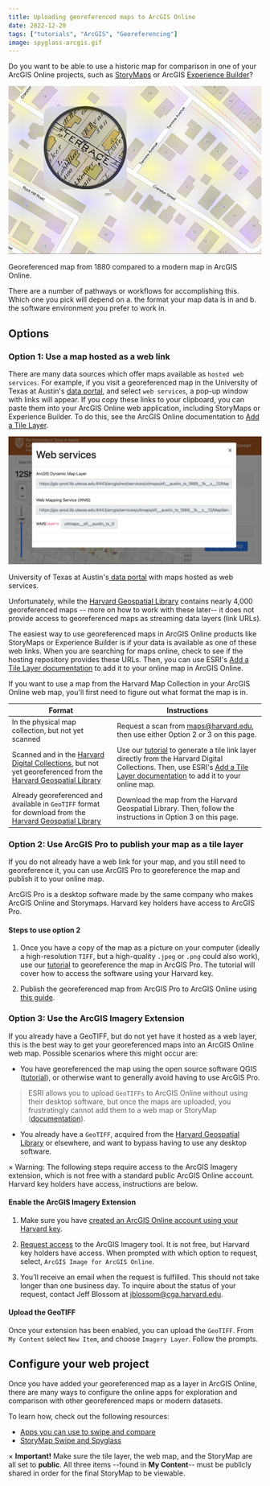 ```yaml
---
title: Uploading georeferenced maps to ArcGIS Online
date: 2022-12-20
tags: ["tutorials", "ArcGIS", "Georeferencing"]
image: spyglass-arcgis.gif
---
```


Do you want to be able to use a historic map for comparison in one of your ArcGIS Online projects, such as [StoryMaps](https://storymaps.arcgis.com/) or ArcGIS [Experience Builder](https://experience.arcgis.com/)?


![Screen recording of an old map compared to it's modern geography.](media/spyglass-arcgis.gif)
<figcaption class="append">Georeferenced map from 1880 compared to a modern map in ArcGIS Online.</figcaption>

There are a number of pathways or workflows for accomplishing this. Which one you pick will depend on a. the format your map data is in and b. the software environment you prefer to work in.

## Options

### Option 1: Use a map hosted as a web link

There are many data sources which offer maps available as `hosted web services`. For example, if you visit a georeferenced map in the University of Texas at Austin's [data portal](https://geodata.lib.utexas.edu/catalog/utaustin_121147), and select `web services`, a pop-up window with links will appear. If you copy these links to your clipboard, you can paste them into your ArcGIS Online web application, including StoryMaps or Experience Builder. To do this, see the ArcGIS Online documentation to [Add a Tile Layer](https://doc.arcgis.com/en/arcgis-online/create-maps/add-layers-from-url.htm).

![Sceenshot of web services popup on U of Texas geoportal](media/web-services.png)
<figcaption class="append">University of Texas at Austin's<a href="(https://geodata.lib.utexas.edu/catalog/utaustin_121147"> data portal</a> with maps hosted as web services.</figcaption>

Unfortunately, while the [Harvard Geospatial Library](https://hgl.harvard.edu/?_gl=1*1olmc9p*_ga*MTk0NzAyODI4Ni4xNjY4NDYxOTEz*_ga_3CXC97RWEK*MTY3NDEyNTAzMy4zNS4xLjE2NzQxMjY0NTMuNjAuMC4w) contains nearly 4,000 georeferenced maps -- more on how to work with these later-- it does not provide access to georeferenced maps as streaming data layers (link URLs).

The easiest way to use georeferenced maps in ArcGIS Online products like StoryMaps or Experience Builder is if your data is available as one of these web links. When you are searching for maps online, check to see if the hosting repository provides these URLs. Then, you can use ESRI's [Add a Tile Layer documentation](https://doc.arcgis.com/en/arcgis-online/create-maps/add-layers-from-url.htm) to add it to your online map in ArcGIS Online.

If you want to use a map from the Harvard Map Collection in your ArcGIS Online web map, you'll first need to figure out what format the map is in.

| Format | Instructions |
| --- | --- |
| In the physical map collection, but not yet scanned | Request a scan from [maps@harvard.edu](mailto:maps@harvard.edu), then use either Option 2 or 3 on this page. |
| Scanned and in the [Harvard Digital Collections](https://library.harvard.edu/digital-collections), but not yet georeferenced from the [Harvard Geospatial Library](https://hgl.harvard.edu/?_gl=1%2A1gaxm7z%2A_ga%2AMTk0NzAyODI4Ni4xNjY4NDYxOTEz%2A_ga_3CXC97RWEK%2AMTY3NDEzMTA5My4zNi4wLjE2NzQxMzEwOTMuNjAuMC4w&f%5Bdc_format_s%5D%5B%5D=GeoTIFF&f%5Bdct_provenance_s%5D%5B%5D=Harvard&q=&search_field=all_fields) | Use our [tutorial]() to generate a tile link layer directly from the Harvard Digital Collections. Then, use ESRI's [Add a Tile Layer documentation](https://doc.arcgis.com/en/arcgis-online/create-maps/add-layers-from-url.htm) to add it to your online map. |
| Already georeferenced and available in `GeoTIFF` format for download from the  [Harvard Geospatial Library](https://hgl.harvard.edu/?_gl=1%2A1gaxm7z%2A_ga%2AMTk0NzAyODI4Ni4xNjY4NDYxOTEz%2A_ga_3CXC97RWEK%2AMTY3NDEzMTA5My4zNi4wLjE2NzQxMzEwOTMuNjAuMC4w&f%5Bdc_format_s%5D%5B%5D=GeoTIFF&f%5Bdct_provenance_s%5D%5B%5D=Harvard&q=&search_field=all_fields)| Download the map from the Harvard Geospatial Library. Then, follow the instructions in Option 3 on this page. |



### Option 2: Use ArcGIS Pro to publish your map as a tile layer

If you do not already have a web link for your map, and you still need to georeference it, you can use ArcGIS Pro to georeference the map and publish it to your online map. 

ArcGIS Pro is a desktop software made by the same company who makes ArcGIS Online and Storymaps. Harvard key holders have access to ArcGIS Pro. 

#### Steps to use option 2

1. Once you have a copy of the map as a picture on your computer (ideally a high-resolution `TIFF`, but a high-quality `.jpeg` or `.png` could also work), use our [tutorial]() to georeference the map in ArcGIS Pro. 
The tutorial will cover how to access the software using your Harvard key.

2. Publish the georeferenced map from ArcGIS Pro to ArcGIS Online using [this guide](https://doc.arcgis.com/en/arcgis-online/manage-data/publish-tiles.htm).

### Option 3: Use the ArcGIS Imagery Extension

If you already have a GeoTIFF, but do not yet have it hosted as a web layer, this is the best way to get your georeferenced maps into an ArcGIS Online web map. Possible scenarios where this might occur are:

- You have georeferenced the map using the open source software QGIS ([tutorial]()), or otherwise want to generally avoid having to use ArcGIS Pro.
> ESRI allows you to upload `GeoTIFFs` to ArcGIS Online without using their desktop software, but once the maps are uploaded, you frustratingly cannot add them to a web map or StoryMap ([documentation](https://support.esri.com/en/technical-article/000016852)). 

- You already have a `GeoTIFF`, acquired from the [Harvard Geospatial Library](https://hgl.harvard.edu/?_gl=1%2A1gaxm7z%2A_ga%2AMTk0NzAyODI4Ni4xNjY4NDYxOTEz%2A_ga_3CXC97RWEK%2AMTY3NDEzMTA5My4zNi4wLjE2NzQxMzEwOTMuNjAuMC4w&f%5Bdc_format_s%5D%5B%5D=GeoTIFF&f%5Bdct_provenance_s%5D%5B%5D=Harvard&q=&search_field=all_fields) or elsewhere, and want to bypass having to use any desktop software.


<div class="alert-warning">
  <span class="closebtn" onclick="this.parentElement.style.display='none';">&times;</span>
  Warning: The following steps require access to the ArcGIS Imagery extension, which is not free with a standard public ArcGIS Online account. Harvard key holders have access, instructions are below.
</div>


#### Enable the ArcGIS Imagery Extension

1. Make sure you have [created an ArcGIS Online account using your Harvard key](https://gis.harvard.edu/arcgis-online).

2. [Request access](https://projects.iq.harvard.edu/cga-pin/request) to the ArcGIS Imagery tool. It is not free, but Harvard key holders have access. When prompted with which option to request, select, `ArcGIS Image for ArcGIS Online`.

3. You’ll receive an email when the request is fulfilled. This should not take longer than one business day. To inquire about the status of your request, contact Jeff Blossom at jblossom@cga.harvard.edu. 

#### Upload the GeoTIFF

Once your extension has been enabled, you can upload the `GeoTIFF`. From `My Content` select `New Item`, and choose `Imagery Layer`. Follow the prompts. 


## Configure your web project

Once you have added your georeferenced map as a layer in ArcGIS Online, there are many ways to configure the online apps for exploration and comparison with other georeferenced maps or modern datasets.

To learn how, check out the following resources:
- [Apps you can use to swipe and compare](https://www.esri.com/arcgis-blog/products/arcgis-online/mapping/swipe-compare-apps/)
- [StoryMap Swipe and Spyglass](https://storymaps-classic.arcgis.com/en/app-list/swipe-spyglass/)

<div class="alert-danger">
  <span class="closebtn" onclick="this.parentElement.style.display='none';">&times;</span>
  <strong>Important!</strong> Make sure the tile layer, the web map, and the StoryMap are all set to <strong>public</strong>. All three items --found in <strong>My Content</strong>-- must be publicly shared in order for the final StoryMap to be viewable.
</div>

